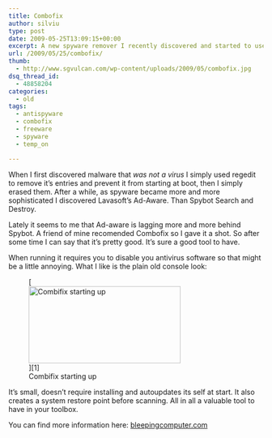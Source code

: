 ```yaml
---
title: Combofix
author: silviu
type: post
date: 2009-05-25T13:09:15+00:00
excerpt: A new spyware remover I recently discovered and started to use. Nice, clean and fast !
url: /2009/05/25/combofix/
thumb:
  - http://www.sgvulcan.com/wp-content/uploads/2009/05/combofix.jpg
dsq_thread_id:
  - 48858204
categories:
  - old
tags:
  - antispyware
  - combofix
  - freeware
  - spyware
  - temp_on

---
```

When I first discovered malware that _was not a virus_ I simply used regedit to remove it&#8217;s entries and prevent it from starting at boot, then I simply erased them. After a while, as spyware became more and more sophisticated I discovered Lavasoft&#8217;s Ad-Aware. Than Spybot Search and Destroy.

Lately it seems to me that Ad-aware is lagging more and more behind Spybot. A friend of mine recomended Combofix so I gave it a shot. So after some time I can say that it&#8217;s pretty good. It&#8217;s sure a good tool to have.

When running it requires you to disable you antivirus software so that might be a little annoying. What I like is the plain old console look:

<figure id="attachment_21" aria-describedby="caption-attachment-21" style="width: 300px" class="wp-caption aligncenter">[<img decoding="async" loading="lazy" class="wp-image-21 size-medium" title="Combofix" src="http://blog.silviuvulcan.ro/wp-content/uploads/sites/2/2009/05/combofix-300x152.jpg" alt="Combifix starting up" width="300" height="152" />][1]<figcaption id="caption-attachment-21" class="wp-caption-text">Combifix starting up</figcaption></figure>

It&#8217;s small, doesn&#8217;t require installing and autoupdates its self at start. It also creates a system restore point before scanning. All in all a valuable tool to have in your toolbox.

You can find more information here: [bleepingcomputer.com][2]

 [1]: http://blog.silviuvulcan.ro/wp-content/uploads/sites/2/2009/05/combofix.jpg
 [2]: http://www.bleepingcomputer.com/combofix/how-to-use-combofix